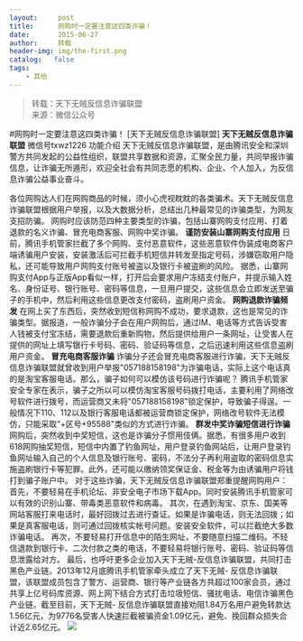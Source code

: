 ```yaml
---
layout:     post
title:      网购时一定要注意这四类诈骗！
date:       2015-06-27
author:     转载
header-img: img/the-first.png
catalog:   false
tags:
    - 其他
---
```


<blockquote><p>转载：天下无贼反信息诈骗联盟<br>
来源：微信公众号</p></blockquote>

#网购时一定要注意这四类诈骗！
[天下无贼反信息诈骗联盟]
**天下无贼反信息诈骗联盟**
微信号txwz1226
功能介绍
天下无贼反信息诈骗联盟，是由腾讯安全和深圳警方共同发起的公益性组织，联盟共享数据和资源，汇聚全民力量，共同举报诈骗信息，让诈骗无所遁形，欢迎全社会有共同志愿的机构、企业、个人加入，为反信息诈骗公益事业奋斗。

各位网购达人们在网购商品的时候，须小心虎视眈眈的各类骗术。天下无贼反信息诈骗联盟根据用户举报，以及大数据分析，总结出几种最常见的诈骗类型，为网友支招防骗。
网购时应该防范四种主要类型的诈骗，包括山寨网购支付应用、打着退款的名义诈骗、冒充电商客服、网购中奖诈骗。
**谨防安装山寨网购支付应用**
日前，腾讯手机管家拦截了多个网购、支付恶意软件，这些恶意软件伪装成电商客户端诱骗用户安装，安装激活后可拦截手机短信并转发至指定号码，涉嫌窃取用户隐私，还可能导致用户网购支付账号被盗以及银行卡被盗刷的风险。
据悉，山寨网购支付App与正版App看似一样，打开后会要求用户冻结支付账户，并提示输入姓名、身份证号、银行账号、密码等信息，一旦用户提交，这些信息会立即发送至骗子的手机中，然后利用这些信息更改支付密码，盗刷用户资金。
**网购退款诈骗频发**
在网上买了东西后，突然收到短信称网购不成功，要求退款，这也是常见的诈骗类型。据报道，一般诈骗分子会在用户网购后，通过IM、电话等方式告诉受害人钱被支付宝冻结，需要退款后重新购物，然后提供给用户一条网址，让受害人在提供的网址上填写银行卡号码、密码、验证码等信息，之后迅速利用这些信息盗刷用户资金。
**冒充电商客服诈骗**
诈骗分子还会冒充电商客服进行诈骗，天下无贼反信息诈骗联盟就曾收到用户举报"057188158198"为诈骗电话，实际上这个电话真的是淘宝客服电话。那么，骗子如何可以模仿该号码进行诈骗呢？
腾讯手机管家安全专家在表示，骗子之所以可以模仿淘宝客服号码拨打电话，主要利用了网络改号软件进行拨号，而运营商又未将"057188158198"锁定保护，导致骗子得逞。一般情况下110、112以及银行客服电话都被运营商锁定保护，网络改号软件无法模仿，只能采取"+区号+95588"类似的方式进行诈骗。
**群发中奖诈骗短信进行诈骗**
网购后，突然收到中奖短信，这也是诈骗分子惯用伎俩。据悉，有很多用户收到618网购抽奖短信，短信中内置了钓鱼网址，用户登录钓鱼网站后，让用户登录钓鱼网址输入自己的个人信息及银行账号、密码，不法分子再利用盗取的密码信息实施盗刷银行卡等犯罪。此外，还可能以缴纳领奖保证金、税金等为由诱骗用户将钱打到骗子账户中。
对于这些诈骗，天下无贼反信息诈骗联盟郑重提醒网购用户：
首先，不要轻易在手机论坛、非安全电子市场下载App。同时安装腾讯手机管家可以有效的识别山寨、带毒类恶意软件和病毒。
其次，在遇到淘宝、京东、国美等网站客服打来电话时，最好回拨过去进行查证。如果是诈骗电话，则无法回拨；如果是真客服电话，则可通过回拨核实帐号问题。安装安全软件，可以拦截绝大多数诈骗电话。
再次，不要轻易打开信息中的陌生网址，不要随意扫描二维码。不轻信退款到银行卡、二次付款之类的电话，不要轻易将银行账号、密码、验证码等信息泄露给对方。
最后，也呼吁更多企业加入天下无贼-反信息诈骗联盟，共同打击黑色产业链。2013年12月底腾讯手机管家牵头成立了天下无贼-
反信息诈骗联盟，该联盟成员包含了警方、运营商、银行等产业链各方共超过100家会员，通过共享上亿号码库资源、网上网下结合方式打击垃圾短信、骚扰电话、电信诈骗黑色产业链。截至目前，天下无贼-
反信息诈骗联盟直接劝阻1.84万名用户避免转款达1.56亿元，为9776名受害人快速拦截被骗资金1.09亿元，避免、挽回群众损失合计近2.65亿元。
![]({{site.baseurl}}/postimg/3Frx8wcpibStVf1GhT0vZf5KbUnx7n98ILYua6m52G9yDiaRPhNNlUNN3tabiaEtonJFIJNZ6ezSXDr3rxGdS2xgg.jpeg)
